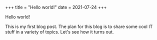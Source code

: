 +++
title = "Hello world!"
date = 2021-07-24
+++

Hello world!

This is my first blog post. The plan for this blog is to share some cool IT stuff in a variety of topics. Let's see how it turns out.
